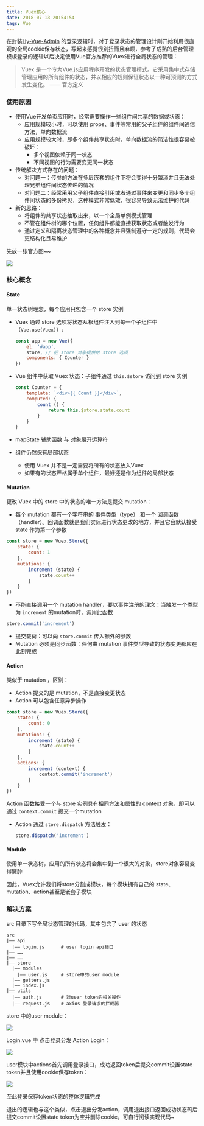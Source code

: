 ```yaml
---
title: Vuex核心
date: 2018-07-13 20:54:54
tags: Vue
---
```


在封装[Hy-Vue-Admin](https://github.com/fxbabys/hy-vue-admin) 的登录逻辑时，对于登录状态的管理设计刚开始利用很直观的全局cookie保存状态，写起来感觉很别扭而且麻烦，参考了成熟的后台管理模板登录的逻辑以后决定使用Vue官方推荐的Vuex进行全局状态的管理：

> Vuex 是一个专为Vue.js应用程序开发的状态管理模式。它采用集中式存储管理应用的所有组件的状态，并以相应的规则保证状态以一种可预测的方式发生变化。  —— 官方定义

### 使用原因

- 使用Vue开发单页应用时，经常需要操作一些组件间共享的数据或状态：
  - 应用规模较小时，可以使用 props、事件等常用的父子组件的组件间通信方法，单向数据流
  - 应用规模较大时，即多个组件共享状态时，单向数据流的简洁性很容易被破坏：
    - 多个视图依赖于同一状态
    - 不同视图的行为需要变更同一状态
- 传统解决方式存在的问题：
  - 对问题一：传参的方法在多层嵌套的组件下将会变得十分繁琐并且无法处理兄弟组件间状态传递的情况
  - 对问题二：经常采用父子组件直接引用或者通过事件来变更和同步多个组件间状态的多份拷贝，这种模式非常低效，很容易导致无法维护的代码
- 新的思路：
  - 将组件的共享状态抽取出来，以一个全局单例模式管理
  - 不管在组件树的哪个位置，任何组件都能直接获取状态或者触发行为
  - 通过定义和隔离状态管理中的各种概念并且强制遵守一定的规则，代码会更结构化且易维护

先放一张官方图~~

![](http://ww1.sinaimg.cn/large/e4336439gy1ft8jrzhbghj20jh0fb0ta.jpg)

### 核心概念

#### State

单一状态树理念，每个应用只包含一个 store 实例

- Vuex 通过 store 选项将状态从根组件注入到每一个子组件中（`Vue.use(Vuex)`）:

  ```js
  const app = new Vue({
      el: '#app',
      store, // 把 store 对象提供给 store 选项
      components: { Counter }
  })
  ```

- Vue 组件中获取 Vuex 状态：子组件通过 `this.$store` 访问到 store 实例

  ```js
  const Counter = {
      template: `<div>{{ Count }}</div>`,
      computed: {
          count () {
              return this.$store.state.count
          }
      }
  }
  ```


- mapState 辅助函数 与 对象展开运算符
- 组件仍然保有局部状态
  - 使用 Vuex 并不是一定需要将所有的状态放入Vuex
  - 如果有的状态严格属于单个组件，最好还是作为组件的局部状态

#### Mutation

更改 Vuex 中的 store 中的状态的唯一方法是提交 mutation：

- 每个 mutation 都有一个字符串的 事件类型（type） 和一个 回调函数（handler）。回调函数就是我们实际进行状态更改的地方，并且它会默认接受 state 作为第一个参数

```js
const store = new Vuex.Store({
    state: {
        count: 1
    },
    mutations: {
        increment (state) {
            state.count++
        }
    }
})
```

- 不能直接调用一个 mutation handler，要以事件注册的理念：当触发一个类型为 `increment` 的mutation时，调用此函数

```js
store.commit('increment')
```

- 提交载荷：可以向 `store.commit` 传入额外的参数
- Mutation 必须是同步函数：任何由 mutation 事件类型导致的状态变更都应在此刻完成

#### Action

类似于 mutation ，区别：

- Action 提交的是 mutation，不是直接变更状态
- Action 可以包含任意异步操作

```js
const store = new Vuex.Store({
    state: {
        count: 0
    },
    mutations: {
        increment (state) {
            state.count++
        }
    },
    actions: {
        increment (context) {
            context.commit('increment')
        }
    }
})
```

Action 函数接受一个与 store 实例具有相同方法和属性的 context 对象，即可以通过 `context.commit` 提交一个mutation

- Action 通过 `store.dispatch` 方法触发：

  ```js
  store.dispatch('increment')
  ```

#### Module

使用单一状态树，应用的所有状态将会集中到一个很大的对象，store对象容易变得臃肿

因此，Vuex允许我们将store分割成模块，每个模块拥有自己的 state、mutation、action甚至是嵌套子模块

### 解决方案

src 目录下写全局状态管理的代码，其中包含了 user 的状态

```
src
|—— api
  |—— login.js      # user login api接口
|—— ……
|—— ……
|—— store
  |—— modules
  	|—— user.js     # store中的user module
  |—— getters.js
  |—— index.js
|—— utils
  |—— auth.js       # 对user token的相关操作
  |—— request.js    # axios 登录请求的拦截器
```

store 中的user module：

![](http://ww1.sinaimg.cn/large/e4336439gy1ft95ctmkx1j20g50l8405.jpg)

Login.vue 中 点击登录分发 Action Login：

![](http://ww1.sinaimg.cn/large/e4336439gy1ft95ewfxw6j20cs0a4q3o.jpg)

user模块中actions首先调用登录接口，成功返回token后提交commit设置state token并且使用cookie保存token：

![](http://ww1.sinaimg.cn/large/e4336439gy1ft95holq1uj20ho06j0t8.jpg)

至此登录保存token状态的整体逻辑完成

退出的逻辑也与这个类似，点击退出分发action，调用退出接口返回成功状态码后提交commit设置state token为空并删除cookie，可自行阅读实现代码~